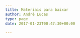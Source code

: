 ```yaml
---
title: Materiais para baixar
author: André Lucas
type: page
date: 2017-01-23T00:47:30+00:00

---
```


